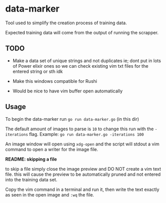 # data-marker

Tool used to simplify the creation process of training data.

Expected training data will come from the output of running the scrapper.

## TODO

- Make a data set of unique strings and not duplicates
 ie; dont put in lots of Power elixir ones
 so we can check existing vim txt files for the entered string or sth idk

- Make this windows compatible for Rushi

- Would be nice to have vim buffer open automatically

## Usage

To begin the data-marker run `go run data-marker.go` (in this dir)

The default amount of images to parse is `10` to change this run with the `-iterations` flag. Example: `go run data-marker.go -iterations 100`

An image window will open using `xdg-open` and the script will stdout a vim command
to open a writer for the image file.

**README: skipping a file**

to skip a file simply close the image preview and DO NOT create a vim text file.
this will cause the preview to be automatically pruned and not entered into the
training data set.

Copy the vim command in a terminal and run it, then write the text exactly as seen
in the open image and `:wq` the file.
